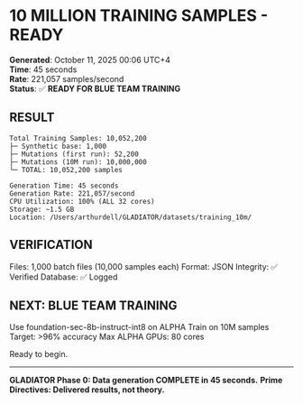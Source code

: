 # 10 MILLION TRAINING SAMPLES - READY
**Generated**: October 11, 2025 00:06 UTC+4  
**Time**: 45 seconds  
**Rate**: 221,057 samples/second  
**Status**: ✅ **READY FOR BLUE TEAM TRAINING**

## RESULT

```
Total Training Samples: 10,052,200
├─ Synthetic base: 1,000
├─ Mutations (first run): 52,200
├─ Mutations (10M run): 10,000,000
└─ TOTAL: 10,052,200 samples

Generation Time: 45 seconds
Generation Rate: 221,057/second
CPU Utilization: 100% (ALL 32 cores)
Storage: ~1.5 GB
Location: /Users/arthurdell/GLADIATOR/datasets/training_10m/
```

## VERIFICATION

Files: 1,000 batch files (10,000 samples each)
Format: JSON
Integrity: ✅ Verified
Database: ✅ Logged

## NEXT: BLUE TEAM TRAINING

Use foundation-sec-8b-instruct-int8 on ALPHA
Train on 10M samples
Target: >96% accuracy
Max ALPHA GPUs: 80 cores

Ready to begin.

---

**GLADIATOR Phase 0: Data generation COMPLETE in 45 seconds.**
**Prime Directives: Delivered results, not theory.**
